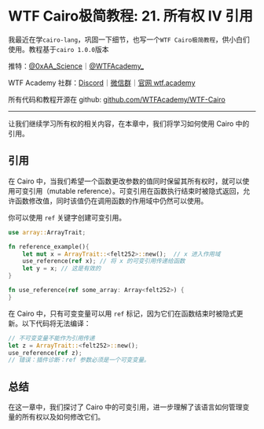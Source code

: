# WTF Cairo极简教程: 21. 所有权 IV 引用

我最近在学`cairo-lang`，巩固一下细节，也写一个`WTF Cairo极简教程`，供小白们使用。教程基于`cairo 1.0.0`版本

推特：[@0xAA_Science](https://twitter.com/0xAA_Science)｜[@WTFAcademy_](https://twitter.com/WTFAcademy_)

WTF Academy 社群：[Discord](https://discord.wtf.academy)｜[微信群](https://docs.google.com/forms/d/e/1FAIpQLSe4KGT8Sh6sJ7hedQRuIYirOoZK_85miz3dw7vA1-YjodgJ-A/viewform?usp=sf_link)｜[官网 wtf.academy](https://wtf.academy)

所有代码和教程开源在 github: [github.com/WTFAcademy/WTF-Cairo](https://github.com/WTFAcademy/WTF-Cairo)

---

让我们继续学习所有权的相关内容，在本章中，我们将学习如何使用 Cairo 中的引用。

## 引用

在 Cairo 中，当我们希望一个函数更改参数的值同时保留其所有权时，就可以使用可变引用（mutable reference）。可变引用在函数执行结束时被隐式返回，允许函数修改值，同时该值仍在调用函数的作用域中仍然可以使用。

你可以使用 `ref` 关键字创建可变引用。

```rust
use array::ArrayTrait;

fn reference_example(){
    let mut x = ArrayTrait::<felt252>::new();  // x 进入作用域
    use_reference(ref x); // 将 x 的可变引用传递给函数
    let y = x; // 这是有效的    
}

fn use_reference(ref some_array: Array<felt252>) {
}
```

在 Cairo 中，只有可变变量可以用 `ref` 标记，因为它们在函数结束时被隐式更新。以下代码将无法编译：

```rust
// 不可变变量不能作为引用传递
let z = ArrayTrait::<felt252>::new(); 
use_reference(ref z); 
// 错误：插件诊断：ref 参数必须是一个可变变量。
```

## 总结

在这一章中，我们探讨了 Cairo 中的可变引用，进一步理解了该语言如何管理变量的所有权以及如何修改它们。